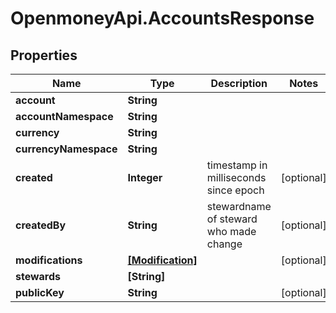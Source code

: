 # OpenmoneyApi.AccountsResponse

## Properties
Name | Type | Description | Notes
------------ | ------------- | ------------- | -------------
**account** | **String** |  | 
**accountNamespace** | **String** |  | 
**currency** | **String** |  | 
**currencyNamespace** | **String** |  | 
**created** | **Integer** | timestamp in milliseconds since epoch | [optional] 
**createdBy** | **String** | stewardname of steward who made change | [optional] 
**modifications** | [**[Modification]**](Modification.md) |  | [optional] 
**stewards** | **[String]** |  | 
**publicKey** | **String** |  | [optional] 


